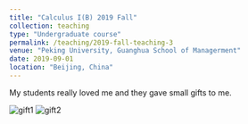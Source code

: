 ```yaml
---
title: "Calculus I(B) 2019 Fall"
collection: teaching
type: "Undergraduate course"
permalink: /teaching/2019-fall-teaching-3
venue: "Peking University, Guanghua School of Managerment"
date: 2019-09-01
location: "Beijing, China"
---
```


My students really loved me and they gave small gifts to me.

![gift1](https://zijiejin.github.io/images/IMG_5402.jpg)
![gift2](https://zijiejin.github.io/images/IMG_5276.jpg)
